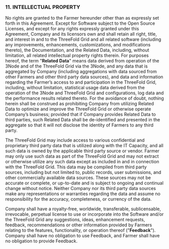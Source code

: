 ### 11. INTELLECTUAL PROPERTY

No rights are granted to the Farmer hereunder other than as expressly set forth in this Agreement. Except for Software subject to the Open Source Licenses, and except for any rights expressly granted under this Agreement, Company and its licensors own and shall retain all right, title, and interest in and to the ThreeFold Grid and all related software (including any improvements, enhancements, customizations, and modifications thereto), the Documentation, and the Related Data, including, without limitation, all related intellectual property rights therein. For purposes hereof, the term "**Related Data**" means data derived from operation of the 3Node and of the ThreeFold Grid via the 3Node, and any data that is aggregated by Company (including aggregations with data sourced from other Farmers and other third party data sources), and data and information regarding the Farmer’s access to and participation in the ThreeFold Grid, including, without limitation, statistical usage data derived from the operation of the 3Node and ThreeFold Grid and configurations, log data and the performance results related thereto. For the avoidance of doubt, nothing herein shall be construed as prohibiting Company from utilizing Related Data to optimize and improve the ThreeFold Grid or otherwise operate Company’s business; provided that if Company provides Related Data to third parties, such Related Data shall be de-identified and presented in the aggregate so that it will not disclose the identity of Farmers to any third party. 

The ThreeFold Grid may include access to various confidential and proprietary third party data that is utilized along with the IT Capacity, and all such data is owned by the applicable third party source or vendor. Farmer may only use such data as part of the ThreeFold Grid and may not extract or otherwise utilize any such data except as included in and in connection with the ThreeFold Grid. This data may be compiled from third party sources, including but not limited to, public records, user submissions, and other commercially available data sources. These sources may not be accurate or complete, or up-to-date and is subject to ongoing and continual change without notice. Neither Company nor its third party data sources make any representations or warranties regarding the data and assume no responsibility for the accuracy, completeness, or currency of the data.

Company shall have a royalty-free, worldwide, transferable, sublicensable, irrevocable, perpetual license to use or incorporate into the Software and/or the ThreeFold Grid any suggestions, ideas, enhancement requests, feedback, recommendations or other information provided by Farmers relating to the features, functionality, or operation thereof ("**Feedback**"). Company shall have no obligation to use Feedback, and Farmer shall have no obligation to provide Feedback.